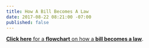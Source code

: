 ```yaml
---
title: How A Bill Becomes A Law
date: 2017-08-22 08:21:00 -07:00
published: false
---
```


[**Click here** for a **flowchart** on how a **bill becomes a law**](https://www.google.com/url?sa=i&rct=j&q=&esrc=s&source=imgres&cd=&cad=rja&uact=8&ved=0ahUKEwjR35iIifrUAhVU02MKHb8ZAFIQjRwIBw&url=https%3A%2F%2Fwww.lexisnexis.com%2Fhelp%2FCU%2FThe_Legislative_Process%2FHow_a_Bill_Becomes_Law.htm&psig=AFQjCNHsNO0vtTRKI6Dn6s3PogsABAsAdQ&ust=1499616534676425).